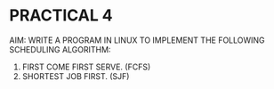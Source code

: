 # PRACTICAL 4
AIM: WRITE A PROGRAM IN LINUX TO IMPLEMENT THE FOLLOWING SCHEDULING ALGORITHM:
  1. FIRST COME FIRST SERVE. (FCFS)
  2. SHORTEST JOB FIRST. (SJF)
